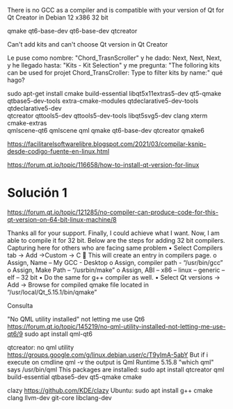 

There is no GCC as a compiler and is compatible with your version of Qt for Qt Creator in Debian 12 x386 32 bit


qmake qt6-base-dev qt6-base-dev qtcreator

Can't add kits and can't choose Qt version in Qt Creator

Le puse como nombre: "Chord_TrasnScroller" y he dado: Next, Next, Next, y he llegado hasta: "Kits - Kit Selection" y me pregunta: "The folloring kits can be used for projet Chord_TransCroller: Type to filter kits by name:" qué hago?


sudo apt-get install cmake build-essential libqt5x11extras5-dev qt5-qmake \
     qtbase5-dev-tools extra-cmake-modules qtdeclarative5-dev-tools qtdeclarative5-dev \
     qtcreator qttools5-dev qttools5-dev-tools libqt5svg5-dev clang xterm cmake-extras \
     qmlscene-qt6 qmlscene qml qmake qt6-base-dev qtcreator qmake6


https://facilitarelsoftwarelibre.blogspot.com/2021/03/compilar-ksnip-desde-codigo-fuente-en-linux.html

https://forum.qt.io/topic/116658/how-to-install-qt-version-for-linux


# Solución 1
https://forum.qt.io/topic/121285/no-compiler-can-produce-code-for-this-qt-version-on-64-bit-linux-machine/8

Thanks all for your support.
Finally, I could achieve what I want. Now, I am able to compile it for 32 bit.
Below are the steps for adding 32 bit compilers. Capturing here for others who are facing same problem
• Select Compilers tab -> Add ->Custom -> C  This will create an entry in compilers page.
o Assign, Name – My GCC - Desktop
o Assign, compiler path - “/usr/bin/gcc”
o Assign, Make Path – “/usrbin/make”
o Assign, ABI – x86 – linux – generic – elf – 32 bit
• Do the same for g++ compiler as well.
• Select Qt versions -> Add -> Browse for compiled qmake file located in “/usr/local/Qt_5.15.1/bin/qmake”



Consulta

"No QML utility installed" not letting me use Qt6
https://forum.qt.io/topic/145219/no-qml-utility-installed-not-letting-me-use-qt6/9
sudo apt install qml-qt6

qtcreator: no qml utility
https://groups.google.com/g/linux.debian.user/c/T9yImA-5abY
But if i execute on cmdline
qml -v
the output is
Qml Runtime 5.15.8
"which qml" says /usr/bin/qml
This packages are installed:
sudo apt install qtcreator qml build-essential qtbase5-dev qt5-qmake cmake

clazy
https://github.com/KDE/clazy
Ubuntu: sudo apt install g++ cmake clang llvm-dev git-core libclang-dev
